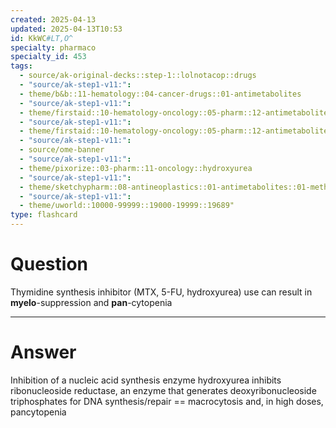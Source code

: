 ```yaml
---
created: 2025-04-13
updated: 2025-04-13T10:53
id: KkWC#LT,O^
specialty: pharmaco
specialty_id: 453
tags:
  - source/ak-original-decks::step-1::lolnotacop::drugs
  - "source/ak-step1-v11:": 
  - theme/b&b::11-hematology::04-cancer-drugs::01-antimetabolites
  - "source/ak-step1-v11:": 
  - theme/firstaid::10-hematology-oncology::05-pharm::12-antimetabolites
  - "source/ak-step1-v11:": 
  - theme/firstaid::10-hematology-oncology::05-pharm::12-antimetabolites::pyrimidine-synthesis-inhibitors::*basics
  - "source/ak-step1-v11:": 
  - source/ome-banner
  - "source/ak-step1-v11:": 
  - theme/pixorize::03-pharm::11-oncology::hydroxyurea
  - "source/ak-step1-v11:": 
  - theme/sketchypharm::08-antineoplastics::01-antimetabolites::01-methotrexate,-leucovorin,-5-fluorouracil,-hydroxyurea
  - "source/ak-step1-v11:": 
  - theme/uworld::10000-99999::19000-19999::19689"
type: flashcard
---
```


# Question
Thymidine synthesis inhibitor (MTX, 5-FU, hydroxyurea) use can result in **myelo**-suppression and **pan**-cytopenia

---

# Answer
Inhibition of a nucleic acid synthesis enzyme  hydroxyurea inhibits ribonucleoside reductase, an enzyme that generates deoxyribonucleoside triphosphates for DNA synthesis/repair == macrocytosis and, in high doses, pancytopenia